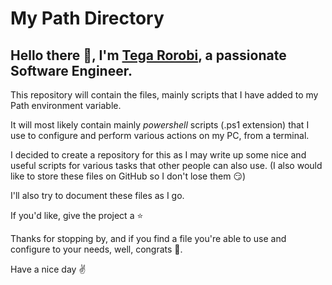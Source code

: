 # My Path Directory


## Hello there 👋, I'm [Tega Rorobi](https://github.com/TegaRorobi), a passionate Software Engineer.


This repository will contain the files, mainly scripts that I have added to my Path environment variable.


It will most likely contain mainly _powershell_ scripts (.ps1 extension) that I use to configure and perform various actions on my  PC, from a terminal.


I decided to create a repository for this as I may write up some nice and useful scripts for various tasks that other people can also use. (I also would like to store these files on GitHub so I don't lose them 😏)


I'll also try to document these files as I go.


If you'd like, give the project a ⭐

Thanks for stopping by, and if you find a file you're able to use and configure to your needs, well, congrats 🥳.

Have a nice day ✌
